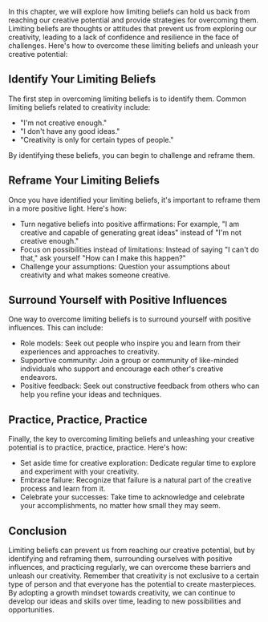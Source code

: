 
In this chapter, we will explore how limiting beliefs can hold us back from reaching our creative potential and provide strategies for overcoming them. Limiting beliefs are thoughts or attitudes that prevent us from exploring our creativity, leading to a lack of confidence and resilience in the face of challenges. Here's how to overcome these limiting beliefs and unleash your creative potential:

Identify Your Limiting Beliefs
------------------------------

The first step in overcoming limiting beliefs is to identify them. Common limiting beliefs related to creativity include:

* "I'm not creative enough."
* "I don't have any good ideas."
* "Creativity is only for certain types of people."

By identifying these beliefs, you can begin to challenge and reframe them.

Reframe Your Limiting Beliefs
-----------------------------

Once you have identified your limiting beliefs, it's important to reframe them in a more positive light. Here's how:

* Turn negative beliefs into positive affirmations: For example, "I am creative and capable of generating great ideas" instead of "I'm not creative enough."
* Focus on possibilities instead of limitations: Instead of saying "I can't do that," ask yourself "How can I make this happen?"
* Challenge your assumptions: Question your assumptions about creativity and what makes someone creative.

Surround Yourself with Positive Influences
------------------------------------------

One way to overcome limiting beliefs is to surround yourself with positive influences. This can include:

* Role models: Seek out people who inspire you and learn from their experiences and approaches to creativity.
* Supportive community: Join a group or community of like-minded individuals who support and encourage each other's creative endeavors.
* Positive feedback: Seek out constructive feedback from others who can help you refine your ideas and techniques.

Practice, Practice, Practice
----------------------------

Finally, the key to overcoming limiting beliefs and unleashing your creative potential is to practice, practice, practice. Here's how:

* Set aside time for creative exploration: Dedicate regular time to explore and experiment with your creativity.
* Embrace failure: Recognize that failure is a natural part of the creative process and learn from it.
* Celebrate your successes: Take time to acknowledge and celebrate your accomplishments, no matter how small they may seem.

Conclusion
----------

Limiting beliefs can prevent us from reaching our creative potential, but by identifying and reframing them, surrounding ourselves with positive influences, and practicing regularly, we can overcome these barriers and unleash our creativity. Remember that creativity is not exclusive to a certain type of person and that everyone has the potential to create masterpieces. By adopting a growth mindset towards creativity, we can continue to develop our ideas and skills over time, leading to new possibilities and opportunities.
